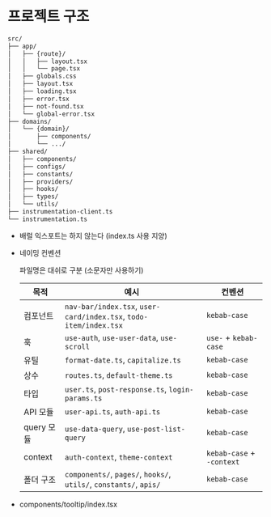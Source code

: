 # 프로젝트 구조

```sh
src/
├── app/
│   ├── {route}/
│   │   ├── layout.tsx
│   │   └── page.tsx
│   ├── globals.css
│   ├── layout.tsx
│   ├── loading.tsx
│   ├── error.tsx
│   ├── not-found.tsx
│   └── global-error.tsx
├── domains/
│   └── {domain}/
│       ├── components/
│       └── .../
├── shared/
│   ├── components/
│   ├── configs/
│   ├── constants/
│   ├── providers/
│   ├── hooks/
│   ├── types/
│   └── utils/
├── instrumentation-client.ts
└── instrumentation.ts
```

- 배럴 익스포트는 하지 않는다 (index.ts 사용 지양)

- 네이밍 컨벤션
    
    파일명은 대쉬로 구분 (소문자만 사용하기)
    
    | 목적 | 예시 | 컨벤션 |
    | --- | --- | --- |
    | 컴포넌트 | `nav-bar/index.tsx`, `user-card/index.tsx`, `todo-item/index.tsx` | `kebab-case` |
    | 훅 | `use-auth`, `use-user-data`, `use-scroll` | `use-` + `kebab-case`  |
    | 유틸 | `format-date.ts`, `capitalize.ts` | `kebab-case` |
    | 상수 | `routes.ts`, `default-theme.ts` | `kebab-case` |
    | 타입 | `user.ts`, `post-response.ts`, `login-params.ts` | `kebab-case` |
    | API 모듈 | `user-api.ts`, `auth-api.ts` | `kebab-case` |
    | query 모듈 | `use-data-query`, `use-post-list-query` | `kebab-case`  |
    | context | `auth-context`, `theme-context` | `kebab-case` + `-context`  |
    | 폴더 구조 | `components/`, `pages/`, `hooks/`, `utils/`, `constants/`, `apis/` | `kebab-case`  |

- components/tooltip/index.tsx
